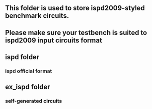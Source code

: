 ## This folder is used to store ispd2009-styled benchmark circuits.
## Please make sure your testbench is suited to ispd2009 input circuits format

## ispd folder
### ispd official format

## ex_ispd folder
### self-generated circuits